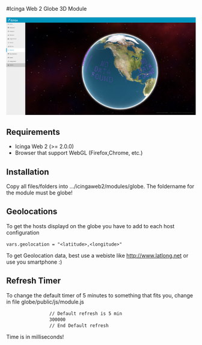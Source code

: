 #Icinga Web 2 Globe 3D Module

![Globe 3D](screenshots/globe-3d-day.PNG)

## Requirements

* Icinga Web 2 (&gt;= 2.0.0)
* Browser that support WebGL (Firefox,Chrome, etc.)

## Installation

Copy all files/folders into .../icingaweb2/modules/globe. The foldername for the module must be globe!

## Geolocations

To get the hosts displayd on the globe you have to add to each host configuration 
```
vars.geolocation = "<latitude>,<longitude>"
```

To get Geolocation data, best use a webiste like http://www.latlong.net or use you smartphone :)


## Refresh Timer

To change the default timer of 5 minutes to something that fits you, change in file globe/public/js/module.js
```
                // Default refresh is 5 min
                300000
                // End Default refresh
```

Time is in milliseconds!
